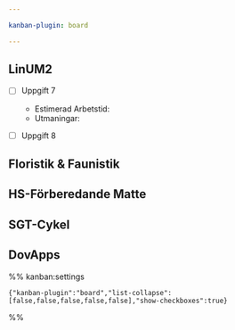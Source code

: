 ```yaml
---

kanban-plugin: board

---
```


## LinUM2

- [ ] Uppgift 7
	- Estimerad Arbetstid:
	- Utmaningar:
- [ ] Uppgift 8


## Floristik & Faunistik



## HS-Förberedande Matte



## SGT-Cykel



## DovApps





%% kanban:settings
```
{"kanban-plugin":"board","list-collapse":[false,false,false,false,false],"show-checkboxes":true}
```
%%